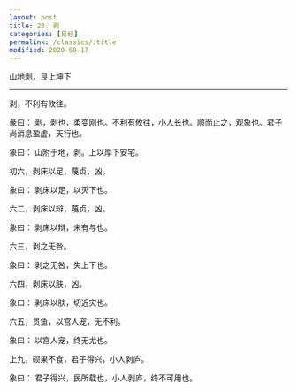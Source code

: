```yaml
---
layout: post
title: 23. 剥
categories: [易经]
permalink: /classics/:title
modified: 2020-08-17
---
```


山地剥，艮上坤下

---

剥，不利有攸往。

彖曰： 剥，剥也，柔变刚也。不利有攸往，小人长也。顺而止之，观象也。君子尚消息盈虚，天行也。

象曰： 山附于地，剥。上以厚下安宅。

初六，剥床以足，蔑贞，凶。

象曰： 剥床以足，以灭下也。

六二，剥床以辩，蔑贞，凶。

象曰： 剥床以辩，未有与也。

六三，剥之无咎。

象曰： 剥之无咎，失上下也。

六四，剥床以肤，凶。

象曰： 剥床以肤，切近灾也。

六五，贯鱼，以宫人宠，无不利。

象曰： 以宫人宠，终无尤也。

上九，硕果不食，君子得兴，小人剥庐。

象曰： 君子得兴，民所载也，小人剥庐，终不可用也。

